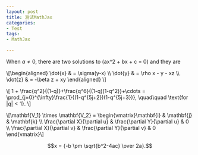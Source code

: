 ```yaml
---
layout: post
title: 测试MathJax
categories:
- Test
tags:
- MathJax

---
```


When $a \ne 0$, there are two solutions to \(ax^2 + bx + c = 0\) and they are
\\[\begin{aligned} \dot{x} & = \sigma(y-x) \\\ \dot{y} & = \rho x - y - xz \\\ \dot{z} & = -\beta z + xy \end{aligned} \\]

\\[ 1 + \frac{q^2}{(1-q)}+\frac{q^6}{(1-q)(1-q^2)}+\cdots = \prod_{j=0}^{\infty}\frac{1}{(1-q^{5j+2})(1-q^{5j+3})}, \quad\quad \text{for $|q|<1$}. \\]


\\[\mathbf{V_1} \times \mathbf{V_2} =  \begin{vmatrix}\mathbf{i} &amp; \mathbf{j} &amp; \mathbf{k} \\\ \frac{\partial X}{\partial u} &amp;  \frac{\partial Y}{\partial u} &amp; 0 \\\ \frac{\partial X}{\partial v} &amp;  \frac{\partial Y}{\partial v} &amp; 0 \end{vmatrix}\\]$$x = {-b \pm \sqrt{b^2-4ac} \over 2a}.$$